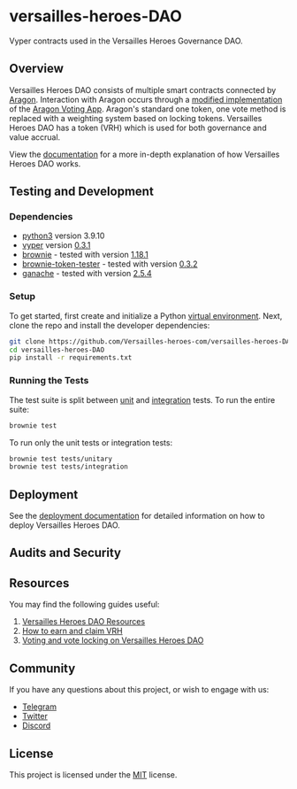 # versailles-heroes-DAO

Vyper contracts used in the Versailles Heroes Governance DAO.

## Overview

Versailles Heroes DAO consists of multiple smart contracts connected by [Aragon](https://github.com/aragon/aragonOS). Interaction with Aragon occurs through a [modified implementation](https://github.com/) of the [Aragon Voting App](https://github.com/aragon/aragon-apps/tree/master/apps/voting). Aragon's standard one token, one vote method is replaced with a weighting system based on locking tokens. Versailles Heroes DAO has a token (VRH) which is used for both governance and value accrual.

View the [documentation](https://) for a more in-depth explanation of how Versailles Heroes DAO works.

## Testing and Development

### Dependencies

- [python3](https://www.python.org/downloads/release/python-3910/) version 3.9.10
- [vyper](https://github.com/vyperlang/vyper) version [0.3.1](https://github.com/vyperlang/vyper/releases/tag/v0.3.1)
- [brownie](https://github.com/iamdefinitelyahuman/brownie) - tested with version [1.18.1](https://github.com/eth-brownie/brownie/releases/tag/v1.14.6)
- [brownie-token-tester](https://github.com/iamdefinitelyahuman/brownie-token-tester) - tested with version [0.3.2](https://github.com/iamdefinitelyahuman/brownie-token-tester/releases/tag/v0.3.2)
- [ganache](https://trufflesuite.com/ganache) - tested with version [2.5.4](https://github.com/trufflesuite/ganache-ui/releases/tag/v2.5.4)

### Setup

To get started, first create and initialize a Python [virtual environment](https://docs.python.org/3/library/venv.html). Next, clone the repo and install the developer dependencies:

```bash
git clone https://github.com/Versailles-heroes-com/versailles-heroes-DAO.git
cd versailles-heroes-DAO
pip install -r requirements.txt
```

### Running the Tests

The test suite is split between [unit](tests/unitary) and [integration](tests/integration) tests. To run the entire suite:

```bash
brownie test
```

To run only the unit tests or integration tests:

```bash
brownie test tests/unitary
brownie test tests/integration
```

## Deployment

See the [deployment documentation](scripts/deployment/README.md) for detailed information on how to deploy Versailles Heroes DAO.

## Audits and Security



## Resources

You may find the following guides useful:

1. [Versailles Heroes DAO Resources](https://)
2. [How to earn and claim VRH](https://)
3. [Voting and vote locking on Versailles Heroes DAO](https://)

## Community

If you have any questions about this project, or wish to engage with us:

- [Telegram](https://t.me/)
- [Twitter](https://twitter.com/)
- [Discord](https://discord.gg/)

## License

This project is licensed under the [MIT](LICENSE) license.